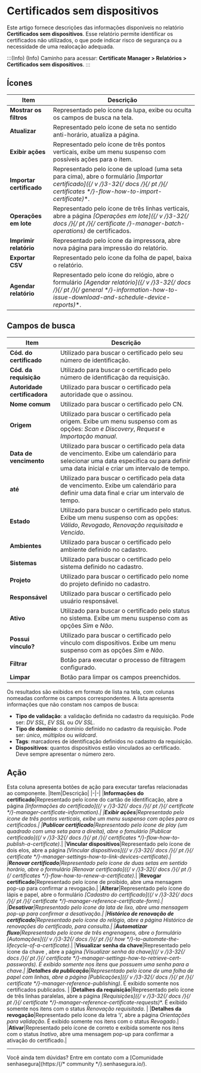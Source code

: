 # Certificados sem dispositivos

Este artigo fornece descrições das informações disponíveis no relatório **Certificados sem dispositivos**. Esse relatório permite identificar os certificados não utilizados, o que pode indicar risco de segurança ou a necessidade de uma realocação adequada. 

:::(Info) (Info)
Caminho para acessar: **Certificate Manager > Relatórios > Certificados sem dispositivos**.
:::

## Ícones
|Item|Descrição|
|-|-|
|**Mostrar os filtros**|Representado pelo ícone da lupa, exibe ou oculta os campos de busca na tela.|
|**Atualizar**|Representado pelo ícone de seta no sentido anti-horário, atualiza a página.|
|**Exibir ações**|Representado pelo ícone de três pontos verticais, exibe um menu suspenso com possíveis ações para o item.|
|**Importar certificado**|Representado pelo ícone de upload (uma seta para cima), abre o formulário **[Importar certificado]({/* v */}3-32{/* docs */}{/* pt */}{/* certificates */}-flow-how-to-import-certificate)**.|
|**Operações em lote**|Representado pelo ícone de três linhas verticais, abre a página **[Operações em lote]({/* v */}3-32{/* docs */}{/* pt */}{/* certificate */}-manager-batch-operations)** de certificados.|
|**Imprimir relatório**|Representado pelo ícone da impressora, abre nova página para impressão do relatório.|
|**Exportar CSV**|Representado pelo ícone da folha de papel, baixa o relatório.|
|**Agendar relatório**|Representado pelo ícone do relógio, abre o formulário **[Agendar relatório]({/* v */}3-32{/* docs */}{/* pt */}{/* general */}-information-how-to-issue-download-and-schedule-device-reports)**.|

## Campos de busca
|Item|Descrição|
|-|-|
|**Cód. do certificado**|Utilizado para buscar o certificado pelo seu número de identificação.|
|**Cód. da requisição**|Utilizado para buscar o certificado pelo número de identificação da requisição.|
|**Autoridade certificadora**|Utilizado para buscar o certificado pela autoridade que o assinou.|
|**Nome comum**|Utilizado para buscar o certificado pelo CN.|
|**Origem**|Utilizado para buscar o certificado pela origem. Exibe um menu suspenso com as opções: *Scan e Discovery*, *Request* e *Importação manual*. 
|**Data de vencimento**|Utilizado para buscar o certificado pela data de vencimento. Exibe um calendário para selecionar uma data específica ou para definir uma data inicial e criar um intervalo de tempo.
|**até**|Utilizado para buscar o certificado pela data de vencimento. Exibe um calendário para definir uma data final e criar um intervalo de tempo.
|**Estado**|Utilizado para buscar o certificado pelo status. Exibe um menu suspenso com as opções: *Válido*, *Revogado*, *Renovação requisitada* e *Vencido*. 
|**Ambientes**|Utilizado para buscar o certificado pelo ambiente definido no cadastro.|
|**Sistemas**|Utilizado para buscar o certificado pelo sistema definido no cadastro.|
|**Projeto**|Utilizado para buscar o certificado pelo nome do projeto definido no cadastro.|
|**Responsável**|Utilizado para buscar o certificado pelo usuário responsável.|
|**Ativo**|Utilizado para buscar o certificado pelo status no sistema. Exibe um menu suspenso com as opções *Sim* e *Não*. |
|**Possui vínculo?**|Utilizado para buscar o certificado pelo vínculo com dispositivos. Exibe um menu suspenso com as opções *Sim* e *Não*. |
|**Filtrar**|Botão para executar o processo de filtragem configurado.|
|**Limpar**|Botão para limpar os campos preenchidos.|

Os resultados são exibidos em formato de lista na tela, com colunas nomeadas conforme os campos correspondentes. A lista apresenta informações que não constam nos campos de busca:

* **Tipo de validação**: a validação definida no cadastro da requisição. Pode ser: *DV SSL, EV SSL* ou *OV SSL*.
* **Tipo de domínio**: o domínio definido no cadastro da requisição. Pode ser: *único, múltiplos* ou *wildcard*.
* **Tags**: marcadores de identificação definidos no cadastro da requisição.
* **Dispositivos**: quantos dispositivos estão vinculados ao certificado. Deve sempre apresentar o número zero.

## Ação
Esta coluna apresenta botões de ação para executar tarefas relacionadas ao componente.
|Item|Descrição|
|-|-|
|**Informações do certificado**|Representado pelo ícone do cartão de identificação, abre a página **[Informações do certificado]({/* v */}3-32{/* docs */}{/* pt */}{/* certificate */}-manager-certificate-information)**.|
|**Exibir ações**|Representado pelo ícone de três pontos verticais, exibe um menu suspenso com ações para os certificados.|
|**Publicar certificado**|Representado pelo ícone de play (um quadrado com uma seta para a direita), abre o fomulário **[Publicar certificado]({/* v */}3-32{/* docs */}{/* pt */}{/* certificates */}-flow-how-to-publish-a-certificate)**.|
|**Vincular dispositivos**|Representado pelo ícone de dois elos, abre a página **[Vincular dispositivos]({/* v */}3-32{/* docs */}{/* pt */}{/* certificate */}-manager-settings-how-to-link-devices-certificate)**.|
|**Renovar certificado**|Representado pelo ícone de duas setas em sentido horário, abre o formulário **[Renovar certificado]({/* v */}3-32{/* docs */}{/* pt */}{/* certificates */}-flow-how-to-renew-a-certificate)**.|
|**Revogar certificado**|Representado pelo ícone de proibido, abre uma mensagem pop-up para confirmar a revogação.|
|**Alterar**|Representado pelo ícone do lápis e papel, abre o formulário **[Cadastro do certificado]({/* v */}3-32{/* docs */}{/* pt */}{/* certificate */}-manager-reference-certificate-form)**.|
|**Desativar**|Representado pelo ícone da lata de lixo, abre uma mensagem pop-up para confirmar a desativação.|
|**Histórico de renovação de certificado**|Representado pelo ícone do relógio, abre a página *Histórico de renovações do certificado*, para consulta.|
|**Automatizar fluxo**|Representado pelo ícone de três engrenagens, abre o formulário **[Automações]({/* v */}3-32{/* docs */}{/* pt */}{/* how */}-to-automate-the-lifecycle-of-a-certificate)**.|
|**Visualizar senha da chave**|Representado pelo ícone da chave , abre a página **[Visualizar senha da chave]({/* v */}3-32{/* docs */}{/* pt */}{/* certificate */}-manager-settings-how-to-retrieve-cert-passwords)**. É exibido somente nos itens que possuem uma senha para a chave.|
|**Detalhes da publicação**|Representado pelo ícone de uma folha de papel com linhas, abre a página **[Publicações]({/* v */}3-32{/* docs */}{/* pt */}{/* certificate */}-manager-reference-publishing)**. É exibido somente nos certificados publicados. |
|**Detalhes da requisição**|Representado pelo ícone de três linhas paralelas, abre a página **[Requisições]({/* v */}3-32{/* docs */}{/* pt */}{/* certificate */}-manager-reference-certificate-requests)**. É exibido somente nos itens com o status *Renovação requisitada*. |
|**Detalhes da revogação**|Representado pelo ícone da letra ‘i’, abre a página *Orientações para validação*. É exibido somente nos itens com o status *Revogado*.|
|**Ativar**|Representado pelo ícone de correto e exibida somente nos itens com o status *Inativo*, abre uma mensagem pop-up para confirmar a ativação do certificado.|
***
Você ainda tem dúvidas? Entre em contato com a [Comunidade senhasegura](https:/{/* community */}.senhasegura.io/).

